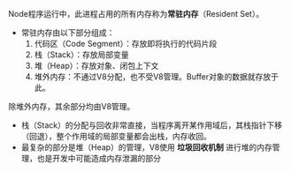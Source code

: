 Node程序运行中，此进程占用的所有内存称为**常驻内存**（Resident Set）。

* 常驻内存由以下部分组成：
  1. 代码区（Code Segment）：存放即将执行的代码片段
  2. 栈（Stack）：存放局部变量
  3. 堆（Heap）：存放对象、闭包上下文
  4. 堆外内存：不通过V8分配，也不受V8管理。Buffer对象的数据就存放于此。

除堆外内存，其余部分均由V8管理。

* 栈（Stack）的分配与回收非常直接，当程序离开某作用域后，其栈指针下移（回退），整个作用域的局部变量都会出栈，内存收回。
* 最复杂的部分是堆（Heap）的管理，V8使用
  **垃圾回收机制**
  进行堆的内存管理，也是开发中可能造成内存泄漏的部分

  


  


